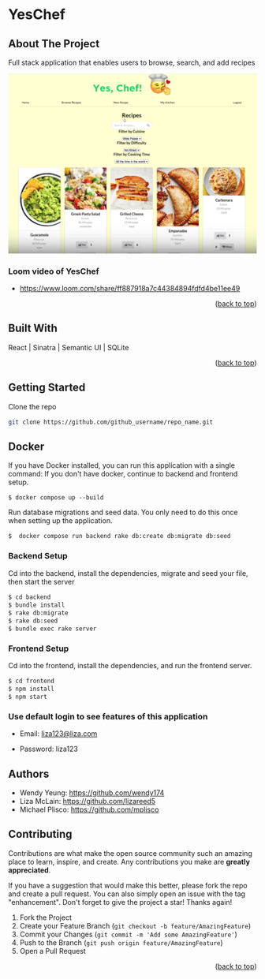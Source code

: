 # YesChef
## About The Project

Full stack application that enables users to browse, search, and add recipes


![YesChef](yeschefscreenshot.png) 

### Loom video of YesChef
* https://www.loom.com/share/ff887918a7c44384894fdfd4be11ee49


<p align="right">(<a href="#readme-top">back to top</a>)</p>

## Built With
React |
Sinatra |
Semantic UI |
SQLite 


<p align="right">(<a href="#readme-top">back to top</a>)</p>


## Getting Started

Clone the repo
   ```sh
   git clone https://github.com/github_username/repo_name.git
   ```

## Docker 

If you have Docker installed, you can run this application with a single command: 
If you don't have docker, continue to backend and frontend setup. 

```console
$ docker compose up --build 
```
Run database migrations and seed data. You only need to do this once when setting up the application. 

```console
$  docker compose run backend rake db:create db:migrate db:seed
```


### Backend Setup 

Cd into the backend, install the dependencies, migrate and seed your file, then start the server 

```console
$ cd backend 
$ bundle install 
$ rake db:migrate 
$ rake db:seed
$ bundle exec rake server
```
### Frontend Setup

Cd into the frontend, install the dependencies, and run the frontend server. 

```console
$ cd frontend 
$ npm install 
$ npm start
```

### Use default login to see features of this application 

* Email: liza123@liza.com

* Password: liza123



## Authors 

* Wendy Yeung: https://github.com/wendy174
* Liza McLain: https://github.com/lizareed5
* Michael Plisco: https://github.com/mplisco


## Contributing

Contributions are what make the open source community such an amazing place to learn, inspire, and create. Any contributions you make are **greatly appreciated**.

If you have a suggestion that would make this better, please fork the repo and create a pull request. You can also simply open an issue with the tag "enhancement".
Don't forget to give the project a star! Thanks again!

1. Fork the Project
2. Create your Feature Branch (`git checkout -b feature/AmazingFeature`)
3. Commit your Changes (`git commit -m 'Add some AmazingFeature'`)
4. Push to the Branch (`git push origin feature/AmazingFeature`)
5. Open a Pull Request

<p align="right">(<a href="#readme-top">back to top</a>)</p>






